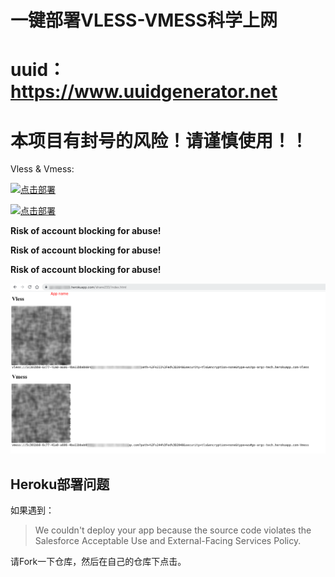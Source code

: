 # 一键部署VLESS-VMESS科学上网
# uuid：https://www.uuidgenerator.net
# 本项目有封号的风险！请谨慎使用！！

Vless & Vmess: 

[![点击部署](https://www.herokucdn.com/deploy/button.png)](https://heroku.com/deploy) 

[![点击部署](https://okteto.com/develop-okteto.svg)](https://cloud.okteto.com/deploy)

**Risk of account blocking for abuse!**

**Risk of account blocking for abuse!**

**Risk of account blocking for abuse!**

![](show.png)

## Heroku部署问题

如果遇到：

> We couldn't deploy your app because the source code violates the Salesforce Acceptable Use and External-Facing Services Policy.

请Fork一下仓库，然后在自己的仓库下点击。


